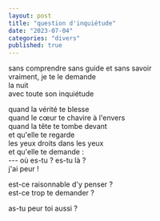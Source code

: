 ```yaml
---
layout: post
title: "question d'inquiétude"
date: "2023-07-04"
categories: "divers"
published: true
---
```


sans comprendre sans guide et sans savoir  
vraiment, je te le demande  
la nuit  
avec toute son inquiétude  

quand la vérité te blesse  
quand le cœur te chavire à l'envers  
quand la tête te tombe devant  
et qu'elle te regarde  
les yeux droits dans les yeux  
et qu'elle te demande :  
--- où es-tu ? es-tu là ?  
j'ai peur !  

est-ce raisonnable d'y penser ?  
est-ce trop te demander ?  

as-tu peur toi aussi ?  
